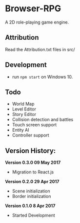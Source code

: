# Browser-RPG

A 2D role-playing game engine.

## Attribution
Read the Attribution.txt files in src/

## Development
* run `npm start` on Windows 10.


## Todo
* World Map
* Level Editor
* Story Editor
* Collision detection and battles
* Touch screen support
* Entity AI
* Controller support

## Version History:

**Version 0.3.0 09 May 2017**

* Migration to React.js

**Version 0.2.0 29 Apr 2017**

* Scene initialization
* Border initialization

**Version 0.1.0 8 Apr 2017**

* Started Development
